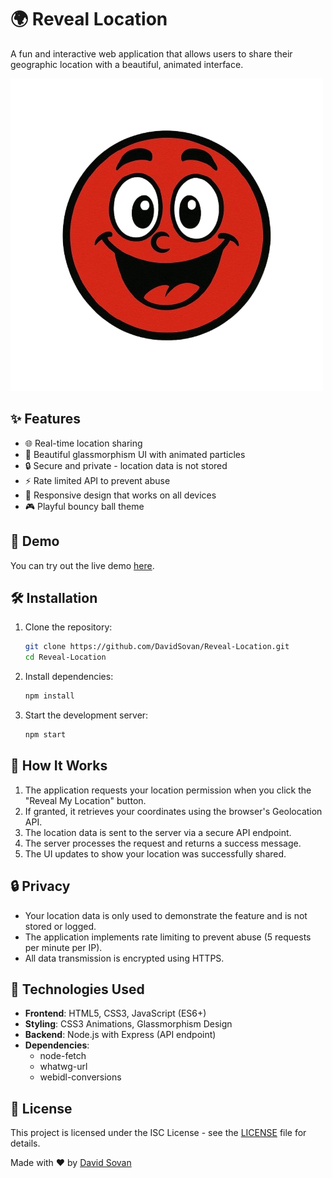 # 🌍 Reveal Location

A fun and interactive web application that allows users to share their geographic location with a beautiful, animated interface.

![Screenshot of the application](images/icon.png)

## ✨ Features

- 🌐 Real-time location sharing
- 🎨 Beautiful glassmorphism UI with animated particles
- 🔒 Secure and private - location data is not stored
- ⚡ Rate limited API to prevent abuse
- 📱 Responsive design that works on all devices
- 🎮 Playful bouncy ball theme

## 🚀 Demo

You can try out the live demo [here](https://davidsovan.github.io/Reveal-Location/).

## 🛠️ Installation

1. Clone the repository:
   ```bash
   git clone https://github.com/DavidSovan/Reveal-Location.git
   cd Reveal-Location
   ```

2. Install dependencies:
   ```bash
   npm install
   ```

3. Start the development server:
   ```bash
   npm start
   ```

## 🧩 How It Works

1. The application requests your location permission when you click the "Reveal My Location" button.
2. If granted, it retrieves your coordinates using the browser's Geolocation API.
3. The location data is sent to the server via a secure API endpoint.
4. The server processes the request and returns a success message.
5. The UI updates to show your location was successfully shared.

## 🔒 Privacy

- Your location data is only used to demonstrate the feature and is not stored or logged.
- The application implements rate limiting to prevent abuse (5 requests per minute per IP).
- All data transmission is encrypted using HTTPS.

## 🌟 Technologies Used

- **Frontend**: HTML5, CSS3, JavaScript (ES6+)
- **Styling**: CSS3 Animations, Glassmorphism Design
- **Backend**: Node.js with Express (API endpoint)
- **Dependencies**:
  - node-fetch
  - whatwg-url
  - webidl-conversions

## 📄 License

This project is licensed under the ISC License - see the [LICENSE](LICENSE) file for details.


Made with ❤️ by [David Sovan](https://github.com/DavidSovan)
